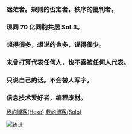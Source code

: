 ### 迷茫者。规则的否定者，秩序的批判者。  
### 现同 70 亿同胞共居 Sol.3。  
### 想得很多，想说的也多，说得很少。  
### 未曾打算代表任何人，也不喜被任何人代表。  
### 只说自己的话。不会替人写字。  
### 信息技术爱好者，编程废材。  
[我的博客(Hexo)](https://stblog.penclub.club)  [我的博客(Solo)](https://penclub.imfast.io)

![统计](https://github-readme-stats.vercel.app/api?username=lixiang810&show_icons=true)

<!--
**lixiang810/lixiang810** is a ✨ _special_ ✨ repository because its `README.md` (this file) appears on your GitHub profile.

Here are some ideas to get you started:

- 🔭 I’m currently working on ...
- 🌱 I’m currently learning ...
- 👯 I’m looking to collaborate on ...
- 🤔 I’m looking for help with ...
- 💬 Ask me about ...
- 📫 How to reach me: ...
- 😄 Pronouns: ...
- ⚡ Fun fact: ...
-->
